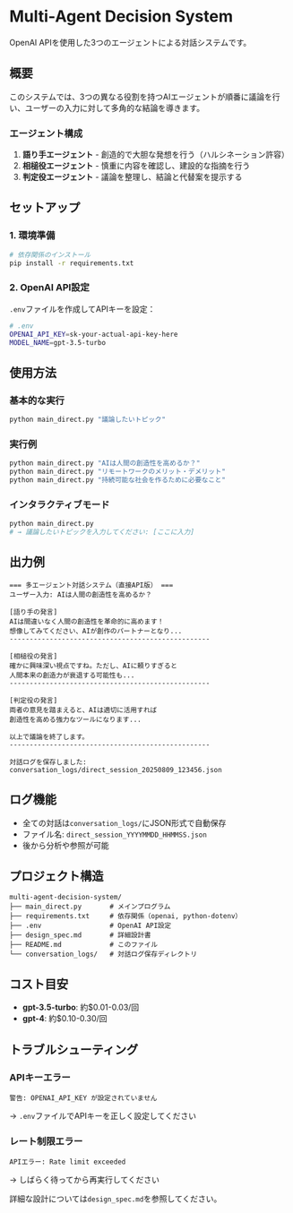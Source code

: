 # Multi-Agent Decision System

OpenAI APIを使用した3つのエージェントによる対話システムです。

## 概要

このシステムでは、3つの異なる役割を持つAIエージェントが順番に議論を行い、ユーザーの入力に対して多角的な結論を導きます。

### エージェント構成

1. **語り手エージェント** - 創造的で大胆な発想を行う（ハルシネーション許容）
2. **相槌役エージェント** - 慎重に内容を確認し、建設的な指摘を行う
3. **判定役エージェント** - 議論を整理し、結論と代替案を提示する

## セットアップ

### 1. 環境準備

```bash
# 依存関係のインストール
pip install -r requirements.txt
```

### 2. OpenAI API設定

`.env`ファイルを作成してAPIキーを設定：

```bash
# .env
OPENAI_API_KEY=sk-your-actual-api-key-here
MODEL_NAME=gpt-3.5-turbo
```

## 使用方法

### 基本的な実行

```bash
python main_direct.py "議論したいトピック"
```

### 実行例

```bash
python main_direct.py "AIは人間の創造性を高めるか？"
python main_direct.py "リモートワークのメリット・デメリット"
python main_direct.py "持続可能な社会を作るために必要なこと"
```

### インタラクティブモード

```bash
python main_direct.py
# → 議論したいトピックを入力してください: [ここに入力]
```

## 出力例

```
=== 多エージェント対話システム（直接API版） ===
ユーザー入力: AIは人間の創造性を高めるか？

[語り手の発言]
AIは間違いなく人間の創造性を革命的に高めます！
想像してみてください、AIが創作のパートナーとなり...
--------------------------------------------------

[相槌役の発言]
確かに興味深い視点ですね。ただし、AIに頼りすぎると
人間本来の創造力が衰退する可能性も...
--------------------------------------------------

[判定役の発言]
両者の意見を踏まえると、AIは適切に活用すれば
創造性を高める強力なツールになります...

以上で議論を終了します。
--------------------------------------------------

対話ログを保存しました: conversation_logs/direct_session_20250809_123456.json
```

## ログ機能

- 全ての対話は`conversation_logs/`にJSON形式で自動保存
- ファイル名: `direct_session_YYYYMMDD_HHMMSS.json`
- 後から分析や参照が可能

## プロジェクト構造

```
multi-agent-decision-system/
├── main_direct.py       # メインプログラム
├── requirements.txt     # 依存関係（openai, python-dotenv）
├── .env                 # OpenAI API設定
├── design_spec.md       # 詳細設計書
├── README.md            # このファイル
└── conversation_logs/   # 対話ログ保存ディレクトリ
```

## コスト目安

- **gpt-3.5-turbo**: 約$0.01-0.03/回
- **gpt-4**: 約$0.10-0.30/回

## トラブルシューティング

### APIキーエラー
```
警告: OPENAI_API_KEY が設定されていません
```
→ `.env`ファイルでAPIキーを正しく設定してください

### レート制限エラー
```
APIエラー: Rate limit exceeded
```
→ しばらく待ってから再実行してください

詳細な設計については`design_spec.md`を参照してください。
